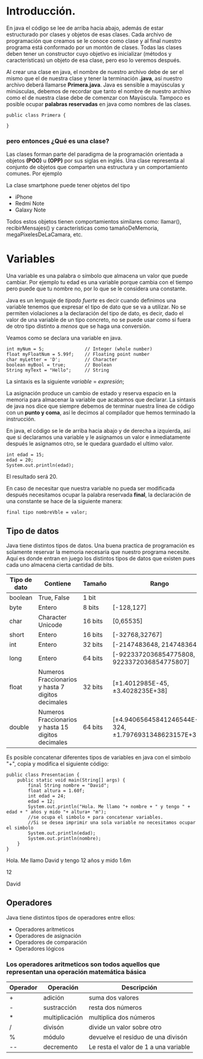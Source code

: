 # Introducción.

En java el código se lee de arriba hacia abajo, además de estar estructurado por clases y objetos de esas clases. Cada archivo de programación que creamos se le conoce como clase y al final nuestro programa está conformado por un montón de clases. Todas las clases deben tener un constructor cuyo objetivo es inicializar (métodos y características) un objeto de esa clase, pero eso lo veremos después.

Al crear una clase en java, el nombre de nuestro archivo debe de ser el mismo que el de nuestra clase y tener la terminación **.java**, así nuestro archivo deberá llamarse **Primera.java**. Java es sensible a mayúsculas y minúsculas, debemos de recordar que tanto el nombre de nuestro archivo como el de nuestra clase debe de comenzar con Mayúscula. Tampoco es posible ocupar **palabras reservadas** en java como nombres de las clases. 


```
public class Primera {
    
}
```

### pero entonces ¿Qué es una clase?

Las clases forman parte del paradigma de la programación orientada a objetos **(POO)** u **(OPP)** por sus siglas en inglés. Una clase representa al conjunto de objetos que comparten una estructura y un comportamiento comunes. Por ejemplo

La clase smartphone puede tener objetos del tipo
- iPhone
- Redmi Note
- Galaxy Note

Todos estos objetos tienen comportamientos similares como: llamar(), recibirMensajes() y características como tamañoDeMemoria, megaPixelesDeLaCamara, etc. 

# Variables

Una variable es una palabra o símbolo que almacena un valor que puede cambiar. Por ejemplo tu edad es una variable porque cambia con el tiempo pero puede que tu nombre no, por lo que se le considera una constante.

Java es un lenguaje de *tipado fuerte* es decir cuando definimos una variable tenemos que expresar el tipo de dato que se va a utilizar.  No se permiten violaciones a la declaración del tipo de dato, es decir, dado el valor de una variable de un tipo concreto, no se puede usar como si fuera de otro tipo distinto a *menos* que se haga una conversión.

Veamos como se declara una variable en java. 

```
int myNum = 5;               // Integer (whole number)
float myFloatNum = 5.99f;    // Floating point number
char myLetter = 'D';         // Character
boolean myBool = true;       // Boolean
String myText = "Hello";     // String
```

La sintaxis es la siguiente *variable* = *expresión*;

La asignación produce un cambio de estado y reserva espacio en la memoria para almacenar la variable que acabamos que declarar. La sintaxis de java nos dice que siempre debemos de terminar nuestra línea de código con un **punto y coma**, así le decimos al compilador que hemos terminado la instrucción.

En java, el código se le de arriba hacia abajo y de derecha a izquierda, así que si declaramos una variable y le asignamos un valor e inmediatamente después le asignamos otro, se le quedara guardado el ultimo valor.
 
```
int edad = 15;
edad = 20;
System.out.println(edad);
```
El resultado será 20.

En caso de necesitar que nuestra variable no pueda ser modificada después necesitamos ocupar la palabra reservada **final**, la declaración de una constante se hace de la siguiente manera:

```
final tipo nombreVble = valor;
```

## Tipo de datos

Java tiene distintos tipos de datos. Una buena practica de programación es solamente reservar la memoria necesaria que nuestro programa necesite. Aquí es donde entran en juego los distintos tipos de datos que existen pues cada uno almacena cierta cantidad de bits.

|Tipo de dato| Contiene| Tamaño|Rango|
|------------|-------|---------|-----|
|boolean|True, False |1 bit||
|byte|Entero|8 bits|[-128,127]|
|char|Character Unicode|16 bits|[0,65535]|
|short|Entero|16 bits|[-32768,32767]|
|int| Entero| 32 bits| [-2147483648, 2147483647]|
|long| Entero | 64 bits | [-9223372036854775808, 9223372036854775807]|
|float| Numeros Fraccionarios y hasta 7 digitos decimales| 32 bits|[±1.4012985E-45, ±3.4028235E+38]|
|double|Numeros Fraccionarios y hasta 15 digitos decimales|64 bits|[±4.94065645841246544E-324,±1.7976931348623157E+308]|


Es posible concatenar diferentes tipos de variables en java con el simbolo "+", copia y modifica el siguiente código:

```
public class Presentacion {
    public static void main(String[] args) {
        final String nombre = "David";
        float altura = 1.60f;
        int edad = 24;
        edad = 12;
        System.out.println("Hola. Me llamo "+ nombre + " y tengo " + edad + " años y mido "+ altura+ "m");
        //se ocupa el simbolo + para concatenar variables.
        //Si se desea imprimir una sola variable no necesitamos ocupar el simbolo
        System.out.println(edad);
        System.out.println(nombre);
    }
}
```
Hola. Me llamo David y tengo 12 años y mido 1.6m

12

David

## Operadores
Java tiene distintos tipos de operadores entre ellos:

- Operadores aritmeticos
- Operadores de asignación
- Operadores de comparación
- Operadores lógicos

### Los operadores aritmeticos son todos aquellos que representan una operación matemática básica

|Operador | Operación |Descripción|
|---------|-----------|-----------|
|+|adición|suma dos valores|
|-|sustracción|resta dos números|
|* |multiplicación | multiplica dos números|
|/ |divisón| divide un valor sobre otro|
|% | módulo | devuelve el residuo de una divisón| 
|--|decremento| Le resta el valor de 1 a una variable|
